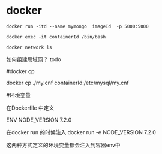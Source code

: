 #  docker

```
docker run -itd --name mymongo  imageId  -p 5000:5000
```

```
docker exec -it containerId /bin/bash
```

```
docker network ls 

```

如何组建局域网？ todo

#docker cp

docker cp  ./my.cnf  containerId:/etc/mysql/my.cnf



#环境变量

在Dockerfile 中定义

ENV  NODE_VERSION 7.2.0

在docker run 的时候注入 docker run  -e  NODE_VERSION 7.2.0

这两种方式定义的环境变量都会注入到容器env中

